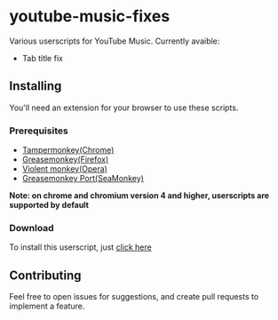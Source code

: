# youtube-music-fixes
Various userscripts for YouTube Music. Currently avaible: 
- Tab title fix

## Installing

You'll need an extension for your browser to use these scripts.
### Prerequisites
- [Tampermonkey(Chrome)](https://tampermonkey.net)
- [Greasemonkey(Firefox)](http://www.greasespot.net)
- [Violent monkey(Opera)](
   https://addons.opera.com/sk/extensions/details/violent-monkey/)
- [Greasemonkey Port(SeaMonkey)](https://sourceforge.net/projects/gmport/)

**Note: on chrome and chromium version 4 and higher, userscripts are supported by default**

### Download
To install this userscript, just [click here](https://github.com/ewen-lbh/youtube-music-fixes/raw/master/tab-title.user.js)


## Contributing
Feel free to open issues for suggestions, and create pull requests to implement a feature.
